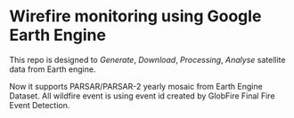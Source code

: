 # Wirefire monitoring using Google Earth Engine

This repo is designed to _Generate_, _Download_, _Processing_, _Analyse_ satellite data from Earth engine.

Now it supports PARSAR/PARSAR-2 yearly mosaic from Earth Engine Dataset.
All wildfire event is using event id created by GlobFire Final Fire Event Detection.
